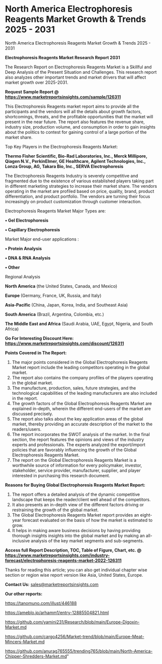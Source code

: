 # North America Electrophoresis Reagents Market Growth & Trends 2025 - 2031
North America Electrophoresis Reagents Market Growth & Trends 2025 - 2031

<strong>Electrophoresis Reagents Market Research Report 2031</strong>

The Research Report on Electrophoresis Reagents Market is a Skillful and Deep Analysis of the Present Situation and Challenges. This research report also analyzes other important trends and market drivers that will affect market growth over 2025-2031.

<strong>Request Sample Report @ <a href=https://www.marketreportsinsights.com/sample/126311>https://www.marketreportsinsights.com/sample/126311</a></strong>

This Electrophoresis Reagents market report aims to provide all the participants and the vendors will all the details about growth factors, shortcomings, threats, and the profitable opportunities that the market will present in the near future. The report also features the revenue share, industry size, production volume, and consumption in order to gain insights about the politics to contest for gaining control of a large portion of the market share.

Top Key Players in the Electrophoresis Reagents Market:

<strong>Thermo Fisher Scientific, Bio-Rad Laboratories, Inc., Merck Millipore, Qiagen N.V., PerkinElmer, GE Healthcare, Agilent Technologies, Inc., Lonza Group, AG, Takara Bio, Inc., SERVA Electrophoresis</strong>

The Electrophoresis Reagents Industry is severely competitive and fragmented due to the existence of various established players taking part in different marketing strategies to increase their market share. The vendors operating in the market are profiled based on price, quality, brand, product differentiation, and product portfolio. The vendors are turning their focus increasingly on product customization through customer interaction.

Electrophoresis Reagents Market Major Types are:

<strong>• Gel Electrophoresis

• Capillary Electrophoresis</strong>

Market Major end-user applications :

<strong>• Protein Analysis

• DNA & RNA Analysis

• Other</strong>

Regional Analysis

</u><strong><b>North America</b></strong> (the United States, Canada, and Mexico)

<strong><b>Europe </b></strong>(Germany, France, UK, Russia, and Italy)

<strong><b>Asia-Pacific</b></strong> (China, Japan, Korea, India, and Southeast Asia)

<strong><b>South America</b></strong> (Brazil, Argentina, Colombia, etc.)

<strong><b>The Middle East and Africa</b></strong> (Saudi Arabia, UAE, Egypt, Nigeria, and South Africa)

<strong>Go For Interesting Discount Here: <a href=https://www.marketreportsinsights.com/discount/126311>https://www.marketreportsinsights.com/discount/126311</a></strong>

<strong>Points Covered in The Report:</strong>
<ol>
  <li>The major points considered in the Global Electrophoresis Reagents Market report include the leading competitors operating in the global market.</li>
  <li>The report also contains the company profiles of the players operating in the global market.</li>
  <li>The manufacture, production, sales, future strategies, and the technological capabilities of the leading manufacturers are also included in the report.</li>
  <li>The growth factors of the Global Electrophoresis Reagents Market are explained in-depth, wherein the different end-users of the market are discussed precisely.</li>
  <li>The report also talks about the key application areas of the global market, thereby providing an accurate description of the market to the readers/users.</li>
  <li>The report incorporates the SWOT analysis of the market. In the final section, the report features the opinions and views of the industry experts and professionals. The experts analyzed the export/import policies that are favorably influencing the growth of the Global Electrophoresis Reagents Market.</li>
  <li>The report on the Global Electrophoresis Reagents Market is a worthwhile source of information for every policymaker, investor, stakeholder, service provider, manufacturer, supplier, and player interested in purchasing this research document.</li>
</ol>
<strong>Reasons for Buying Global Electrophoresis Reagents Market Report:</strong>

<ol>
  <li>The report offers a detailed analysis of the dynamic competitive landscape that keeps the reader/client well ahead of the competitors.</li>
  <li>It also presents an in-depth view of the different factors driving or restraining the growth of the global market.</li>
  <li>The Global Electrophoresis Reagents Market report provides an eight-year forecast evaluated on the basis of how the market is estimated to grow.</li>
  <li>It helps in making aware business decisions by having providing thorough insights insights into the global market and by making an all-inclusive analysis of the key market segments and sub-segments.</li>
</ol>
<strong>Access full Report Description, TOC, Table of Figure, Chart, etc. @ <a href=https://www.marketreportsinsights.com/industry-forecast/electrophoresis-reagents-market-2022-126311>https://www.marketreportsinsights.com/industry-forecast/electrophoresis-reagents-market-2022-126311</a></strong>


Thanks for reading this article; you can also get individual chapter wise section or region wise report version like Asia, United States, Europe.

<strong>Contact Us:</strong>
sales@marketreportsinsights.com

<strong>Our other reports:</strong>

<a href=https://tanomuno.com/illust/446188>https://tanomuno.com/illust/446188</a>

<a href=https://ameblo.jp/arhamm1/entry-12885504821.html>https://ameblo.jp/arhamm1/entry-12885504821.html</a>

<a href=https://github.com/yamini231/Research/blob/main/Europe-Digoxin-Market.md>https://github.com/yamini231/Research/blob/main/Europe-Digoxin-Market.md</a>

<a href=https://github.com/cargo4256/Market-trend/blob/main/Europe-Meat-Mincers-Market.md>https://github.com/cargo4256/Market-trend/blob/main/Europe-Meat-Mincers-Market.md</a>

<a href=https://github.com/anurag765555/trending765/blob/main/North-America-Chipper-Shredders-Market.md>https://github.com/anurag765555/trending765/blob/main/North-America-Chipper-Shredders-Market.md</a>"
